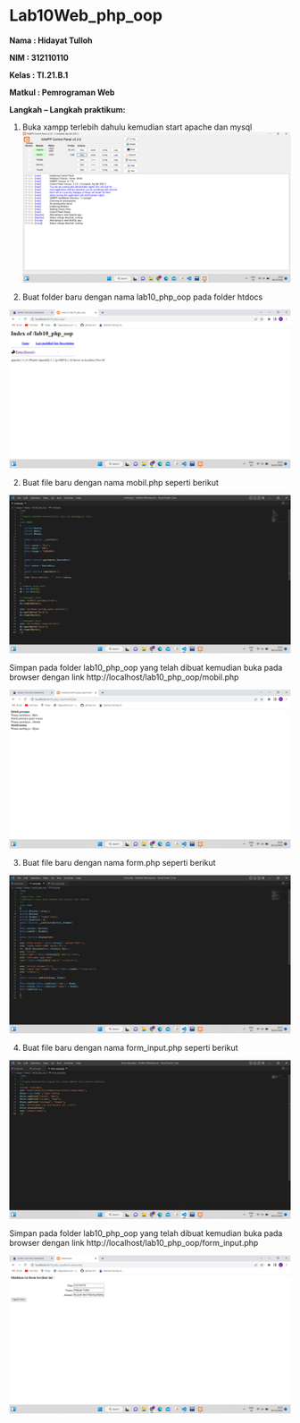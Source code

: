 # Lab10Web_php_oop

<b>Nama	: Hidayat Tulloh
  
NIM		: 312110110
  
Kelas		: TI.21.B.1
  
Matkul		: Pemrograman Web
  
Langkah – Langkah praktikum:</b>

1.	Buka xampp terlebih dahulu kemudian start apache dan mysql
![image](SS/ss1.png)

2. Buat folder baru dengan nama lab10_php_oop pada folder htdocs
 
![image](SS/ss2.png)

2.	Buat file baru dengan nama mobil.php seperti berikut

 ![image](SS/ss3.png)

Simpan pada folder lab10_php_oop yang telah dibuat kemudian buka pada browser dengan link http://localhost/lab10_php_oop/mobil.php 

 ![image](SS/ss4.png)

3.	Buat file baru dengan nama form.php seperti berikut
 
 ![image](SS/ss5.png)

4.	Buat file baru dengan nama form_input.php seperti berikut

![image](SS/ss6.png)

Simpan pada folder lab10_php_oop yang telah dibuat kemudian buka pada browser dengan link http://localhost/lab10_php_oop/form_input.php 
 
![image](SS/ss7.png)